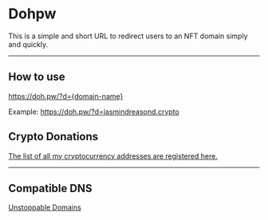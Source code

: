# Dohpw
This is a simple and short URL to redirect users to an NFT domain simply and quickly.

<hr/>

## How to use

https://doh.pw/?d={domain-name}

Example: https://doh.pw/?d=jasmindreasond.crypto

## Crypto Donations

<a href="https://unstoppabledomains.com/d/jasmindreasond.crypto" target="_blank">The list of all my cryptocurrency addresses are registered here.</a>

<hr/>

## Compatible DNS

<a href="https://unstoppabledomains.com/" target="_blank">Unstoppable Domains</a>